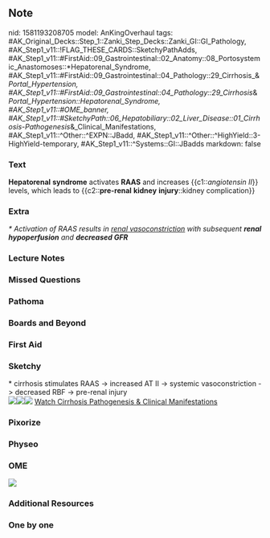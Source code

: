 ## Note
nid: 1581193208705
model: AnKingOverhaul
tags: #AK_Original_Decks::Step_1::Zanki_Step_Decks::Zanki_GI::GI_Pathology, #AK_Step1_v11::!FLAG_THESE_CARDS::SketchyPathAdds, #AK_Step1_v11::#FirstAid::09_Gastrointestinal::02_Anatomy::08_Portosystemic_Anastomoses::*Hepatorenal_Syndrome, #AK_Step1_v11::#FirstAid::09_Gastrointestinal::04_Pathology::29_Cirrhosis_&_Portal_Hypertension, #AK_Step1_v11::#FirstAid::09_Gastrointestinal::04_Pathology::29_Cirrhosis_&_Portal_Hypertension::Hepatorenal_Syndrome, #AK_Step1_v11::#OME_banner, #AK_Step1_v11::#SketchyPath::06_Hepatobiliary::02_Liver_Disease::01_Cirrhosis_-_Pathogenesis_&_Clinical_Manifestations, #AK_Step1_v11::^Other::^EXPN::JBadd, #AK_Step1_v11::^Other::^HighYield::3-HighYield-temporary, #AK_Step1_v11::^Systems::GI::JBadds
markdown: false

### Text
<b>Hepatorenal</b> <b>syndrome</b> activates <b>RAAS</b> and
increases {{c1::<i>angiotensin II</i>}} levels, which leads to
{{c2::<b>pre-renal</b> <b>kidney</b> <b>injury</b>::kidney
complication}}

### Extra
<div>
  <i>* Activation of RAAS results in <u>renal vasoconstriction</u>
  with subsequent <b>renal hypoperfusion</b> and <b>decreased
  GFR</b></i>
</div>

### Lecture Notes


### Missed Questions


### Pathoma


### Boards and Beyond


### First Aid


### Sketchy
<div>
  * cirrhosis stimulates RAAS -> increased AT II -> systemic
  vasoconstriction -> decreased RBF -> pre-renal injury
</div><img src=
"Screen%20Shot%202020-02-08%20at%203.20.12%20PM.JPG"><img src=
"Screen%20Shot%202020-02-08%20at%203.20.18%20PM.JPG"><img src=
"Zoverall%20picture%20(61).JPG"> <a href=
"https://dashboard.sketchy.com/study/medical/courses/medical-pathophysiology/units/medical-pediatrics-hepatobiliary/videos/medical-pathophysiology-hepatobiliary-liver-disease-cirrhosis-pathogenesis-and-clinical-manifestations?utm_source=anki&utm_medium=partnership&utm_campaign=february_update&utm_content=medical">
Watch Cirrhosis Pathogenesis & Clinical Manifestations</a>

### Pixorize


### Physeo


### OME
<div class="ome-widget">
  <a href="https://onlinemeded.org?ref=anki"><img src=
  "_OME_AnkiFlashcards_General_7.png"></a>
</div>

### Additional Resources


### One by one

